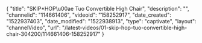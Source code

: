 {
    "title": "SKIP*HOP\u00ae Tuo Convertible High Chair",
    "description": "",
    "channelid": "114661406",
    "videoid": "158252917",
    "date_created": "1522937403",
    "date_modified": "1522938913",
    "type": "captivate",
    "layout": "channelVideo",
    "url": "\/latest-videos\/01-skip-hop-tuo-convertible-high-chair-304200\/114661406-158252917"
}
